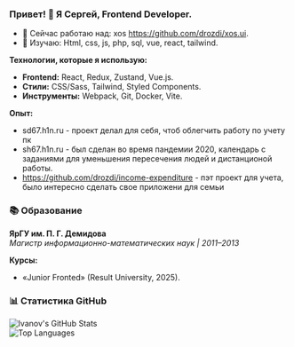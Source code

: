 ### Привет! 👋 Я Сергей, Frontend Developer.

- 🔭 Сейчас работаю над: xos https://github.com/drozdi/xos.ui.
- 🌱 Изучаю: Html, css, js, php, sql, vue, react, tailwind.

**Технологии, которые я использую:**  
- **Frontend:** React, Redux, Zustand, Vue.js.  
- **Стили:** CSS/Sass, Tailwind, Styled Components.  
- **Инструменты:** Webpack, Git, Docker, Vite.

**Опыт:**
- sd67.h1n.ru - проект делал для себя, чтоб облегчить работу по учету пк
- sh67.h1n.ru - был сделан во время пандемии 2020, календарь с заданиями для уменьшения пересечения людей и дистанционой работы.
- https://github.com/drozdi/income-expenditure - пэт проект для учета, было интересно сделать свое приложени для семьи

### 📚 Образование  
**ЯрГУ им. П. Г. Демидова**  
*Магистр информационно-математических наук | 2011–2013*  

**Курсы:**  
- «Junior Fronted» (Result University, 2025).  



### 📊 Статистика GitHub  
![Ivanov's GitHub Stats](https://github-readme-stats.vercel.app/api?username=drozdi&show_icons=true&theme=dark)  
![Top Languages](https://github-readme-stats.vercel.app/api/top-langs/?username=drozdi&layout=compact&theme=dark)  
